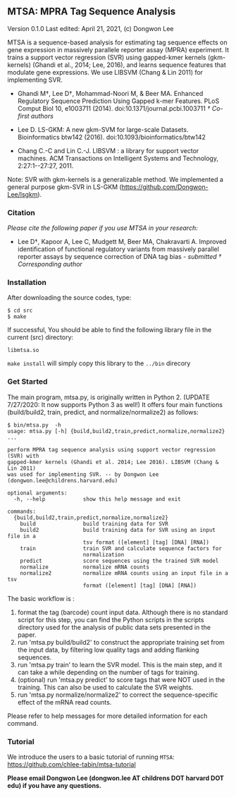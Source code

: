 ## MTSA: MPRA Tag Sequence Analysis

Version 0.1.0 Last edited: April 21, 2021, (c) Dongwon Lee

MTSA is a sequence-based analysis for estimating tag sequence effects on 
gene expression in massively parallele reporter assay (MPRA) experiment.
It trains a support vector regression (SVR) using gapped-kmer kernels (gkm-kernels)
(Ghandi et al., 2014; Lee, 2016), and learns sequence features that modulate
gene expressions. We use LIBSVM (Chang & Lin 2011) for implementing SVR.

* Ghandi M†, Lee D†, Mohammad-Noori M, & Beer MA. Enhanced Regulatory Sequence Prediction Using Gapped k-mer Features. PLoS Comput Biol 10, e1003711 (2014). doi:10.1371/journal.pcbi.1003711 *† Co-first authors*

* Lee D. LS-GKM: A new gkm-SVM for large-scale Datasets. Bioinformatics btw142 (2016). doi:10.1093/bioinformatics/btw142

* Chang C.-C and Lin C.-J. LIBSVM : a library for support vector machines. ACM Transactions on Intelligent Systems and Technology, 2:27:1--27:27, 2011.

Note: SVR with gkm-kernels is a generalizable method. We implemented a general purpose gkm-SVR in LS-GKM (https://github.com/Dongwon-Lee/lsgkm). 

### Citation

*Please cite the following paper if you use MTSA in your research:*

* Lee D†, Kapoor A, Lee C, Mudgett M, Beer MA, Chakravarti A. Improved identification of functional regulatory variants from massively parallel
reporter assays by sequence correction of DNA tag bias - *submitted* *† Corresponding author*

### Installation

After downloading the source codes, type:

    $ cd src
    $ make 

If successful, You should be able to find the following library file in the current (src) directory:

    libmtsa.so

`make install` will simply copy this library to the `../bin` direcory

### Get Started

The main program, mtsa.py, is originally written in Python 2. (UPDATE 7/27/2020: It now supports Python 3 as well!) 
It offers four main functions (build/build2, train, predict, and normalize/normalize2) as follows:

    $ bin/mtsa.py  -h
    usage: mtsa.py [-h] {build,build2,train,predict,normalize,normalize2} ...

    perform MPRA tag sequence analysis using support vector regression (SVR) with
    gapped-kmer kernels (Ghandi et al. 2014; Lee 2016). LIBSVM (Chang & Lin 2011)
    was used for implementing SVR. -- by Dongwon Lee
    (dongwon.lee@childrens.harvard.edu)

    optional arguments:
      -h, --help            show this help message and exit

    commands:
      {build,build2,train,predict,normalize,normalize2}
        build               build training data for SVR
        build2              build training data for SVR using an input file in a
                            tsv format ([element] [tag] [DNA] [RNA])
        train               train SVR and calculate sequence factors for
                            normalization
        predict             score sequences using the trained SVR model
        normalize           normalize mRNA counts
        normalize2          normalize mRNA counts using an input file in a tsv
                            format ([element] [tag] [DNA] [RNA])

The basic workflow is :

  1. format the tag (barcode) count input data. Although there is no standard script for this step, you can find the Python scripts in the scripts directory used for the analysis of public data sets presented in the paper.
  2. run 'mtsa.py build/build2' to construct the appropriate training set from the input data, by filtering low quality tags and adding flanking sequences.
  3. run 'mtsa.py train' to learn the SVR model. This is the main step, and it can take a while depending on the number of tags for training.
  4. (optional) run 'mtsa.py predict' to score tags that were NOT used in the training. This can also be used to calculate the SVR weights.
  5. run 'mtsa.py normalize/normalize2' to correct the sequence-specific effect of the mRNA read counts.

Please refer to help messages for more detailed information for each command.

### Tutorial

We introduce the users to a basic tutorial of running `MTSA`: https://github.com/chlee-tabin/mtsa-tutorial


**Please email Dongwon Lee (dongwon.lee AT childrens DOT harvard DOT edu) if you have any questions.**


